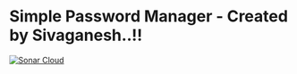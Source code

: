 # Simple Password Manager - Created by Sivaganesh..!!

[![Sonar Cloud](https://github.com/codetogrow2/simplepasswordmanager/actions/workflows/sonarcloudbuild.yml/badge.svg?branch=main)](https://github.com/codetogrow2/simplepasswordmanager/actions/workflows/sonarcloudbuild.yml)
